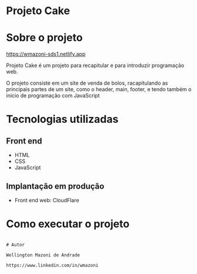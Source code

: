 # Projeto Cake

# Sobre o projeto

https://wmazoni-sds1.netlify.app

Projeto Cake é um projeto para recapitular e para introduzir programação web.

O projeto consiste em um site de venda de bolos, racapitulando as principais partes de um site, como o header, main, footer, e tendo também o início de programação
com JavaScript

# Tecnologias utilizadas
## Front end
- HTML
- CSS
- JavaScript
## Implantação em produção
- Front end web: CloudFlare


# Como executar o projeto

```

# Autor

Wellington Mazoni de Andrade

https://www.linkedin.com/in/wmazoni

